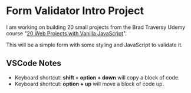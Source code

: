 # Form Validator Intro Project

I am working on building 20 small projects from the Brad Traversy Udemy course "[20 Web Projects with Vanilla JavaScript](https://www.udemy.com/course/web-projects-with-vanilla-javascript)".

This will be a simple form with some styling and JavaScript to validate it.

## VSCode Notes
- Keyboard shortcut: **shift + option + down** will copy a block of code.
- Keyboard shortcut: **option + up** will move a block of code up.